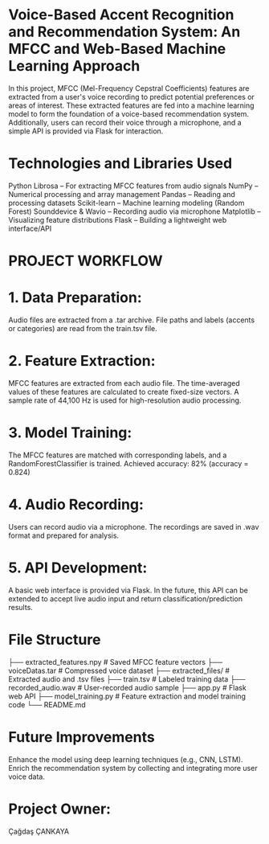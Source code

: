 # Voice-Based Accent Recognition and Recommendation System: An MFCC and Web-Based Machine Learning Approach
In this project, MFCC (Mel-Frequency Cepstral Coefficients) features are extracted from a user's voice recording to predict potential preferences or areas of interest.
These extracted features are fed into a machine learning model to form the foundation of a voice-based recommendation system.
Additionally, users can record their voice through a microphone, and a simple API is provided via Flask for interaction.

# Technologies and Libraries Used
Python
Librosa – For extracting MFCC features from audio signals
NumPy – Numerical processing and array management
Pandas – Reading and processing datasets
Scikit-learn – Machine learning modeling (Random Forest)
Sounddevice & Wavio – Recording audio via microphone
Matplotlib – Visualizing feature distributions
Flask – Building a lightweight web interface/API

# PROJECT WORKFLOW
# 1. Data Preparation:
Audio files are extracted from a .tar archive. File paths and labels (accents or categories) are read from the train.tsv file.

# 2. Feature Extraction:
MFCC features are extracted from each audio file. The time-averaged values of these features are calculated to create fixed-size vectors.
A sample rate of 44,100 Hz is used for high-resolution audio processing.

# 3. Model Training:
The MFCC features are matched with corresponding labels, and a RandomForestClassifier is trained.
Achieved accuracy: 82% (accuracy = 0.824)

# 4. Audio Recording:
Users can record audio via a microphone. The recordings are saved in .wav format and prepared for analysis.

# 5. API Development:
A basic web interface is provided via Flask. In the future, this API can be extended to accept live audio input and return classification/prediction results.

# File Structure
├── extracted_features.npy       # Saved MFCC feature vectors
├── voiceDatas.tar               # Compressed voice dataset
├── extracted_files/             # Extracted audio and .tsv files
├── train.tsv                    # Labeled training data
├── recorded_audio.wav           # User-recorded audio sample
├── app.py                       # Flask web API
├── model_training.py            # Feature extraction and model training code
└── README.md

# Future Improvements
Enhance the model using deep learning techniques (e.g., CNN, LSTM).
Enrich the recommendation system by collecting and integrating more user voice data.

# Project Owner:
Çağdaş ÇANKAYA
